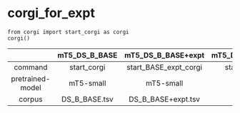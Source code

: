 # corgi_for_expt

```
from corgi import start_corgi as corgi
corgi()
```

|                    | mT5_DS_B_BASE | mT5_DS_B_BASE+expt     | mT5_DS_B_BASE_tuned_by_expt  | 
| :------------------: | :-------------: | :---------------------: | :---------------------------: | 
| command          | start_corgi   | start_BASE_expt_corgi | start_tuned_by_expt_corgi   | 
| pretrained-model | mT5-small     | mT5-small             | mT5_DS_B_BASE               | 
| corpus          | DS_B_BASE.tsv | DS_B_BASE+expt.tsv    | DS_B_BASE+expt.tsv          | 
